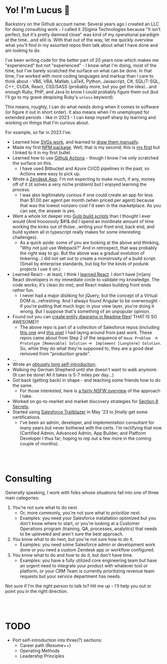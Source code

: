 # Yo! I'm Lucus :metal:

Backstory on the Github account name: Several years ago I created an LLC for doing consulting work - I called it 3Sigma Technologies because "It isn't perfect, but it's pretty damned close" was kind of my operational paradigm at the time...and still is. With that out of the way, let me quickly overview what you'll find in my assorted repos then talk about what I have done and am looking to do.

I've been writing code for the better part of 20 years now which makes me "experienced" but not "experienced" - I know what I'm doing, most of the time, but I've barely scratched the surface on what can be done. In that time, I've worked with more coding languages and markup than I care to think about - VB6, VBA, Matlab, LaTeX, Python, Javascript, C#, SQL/T-SQL, C++, CUDA, React, CSS/SASS (probably more, but you get the idea)...and enough Ruby, PHP, and Java to know I could probably figure them out (but I'll go to my grave despising Ruby's `unless` keyword).

This means, roughly, I can do what needs doing when it comes to software (or figure it out in short order). It also means when I'm unemployed for extended periods - like in 2023 - I can keep myself sharp by learning and working on things that I'm curious about. 

For example, so far in 2023 I've:
- Learned how [SVGs work](https://github.com/3SigmaTech/hyper-venn), and learned to [draw them manually](https://github.com/3SigmaTech/3sigma-logo).
- Made my first [NPM package](https://www.npmjs.com/package/zendesk-translations-writer). Well, that is my second; this is [my first](https://www.npmjs.com/package/hyper-venn) but I linked to it in my first bullet.
- Learned how to use [Github Actions](https://github.com/3SigmaTech/s8s-gtable/tree/main/.github/workflows) - though I know I've only scratched the surface on this.
    - I have used Bitbucket and Azure CI/CD pipelines in the past, so Actions were easy to pick up.
- Wrote a [Zendesk App](https://www.zendesk.com/marketplace/apps/support/916557/auto-assigner/?queryID=24afb2e5641341014b91b982b9d9a036). I'm not expecting to make much, if any, money off of it (it solves a _very_ niche problem) but I enjoyed learning the process.
    - I was also legitimately curious if one could create an app for less than $1.00 per agent per month (when priced per agent) because that was the lowest nonzero cost I'd seen in the marketplace. As you can see, the answer is yes.
- Went a whole lot deeper into [Gulp build scripts](https://github.com/3SigmaTech/s8s-build) than I thought I ever would (And hooooooly $#!& did I spend an inordinate amount of time working the kinks out of those...writing your front end, back end, and build system all in typescript really makes for some interesting challenges).
    - As a quick aside: some of you are looking at the above and thinking, "Why not just use Webpack?" And in retrospect, that was probably the right way to go. But the above was a gradual evolution of tinkering...I did not set out to create a monstrosity of a build script. (Small by enterprise standards, but big for the kinds of podunk projects I use it on.)
- Learned React - at least, I think I [learned React](https://github.com/3SigmaTech/s8s-actionlist). I don't have [m]any React developers in my immediate circle to validate my knowledge. The code works; it's clean (to me); and React makes building front ends rather fun.
    - I never had a major disliking for jQuery, but the concept of a Virtual DOM is...refreshing. And I always found Angular to be overwrought - if you're putting that much logic in your view layer, you're doing it wrong. But I suppose that's something of an unpopular opinion.
- Found out you can [create entity diagrams in Readme files](https://github.com/3SigmaTech/3Sigma-Surveys)! THAT IS SO AWESOME!!!
    - The above repo is part of a collection of Salesforce repos (including [this one](https://github.com/3SigmaTech/3sigma-invites) and [this one](https://github.com/3SigmaTech/3sigma-reports)) I had laying around from past work. These repos came about from Step 2 of the sequence of `Have Problem ` &#8594; ` Prototype [Removable] Solution ` &#8594; ` Implement [Longterm] Solution`. So, while they do what they're supposed to, they are a good deal removed from "production grade".
- ...
- Wrote an [obtusely long self-introduction](https://docs.google.com/document/d/1Y4dg5QyOExf5WgZldZP5R3u8c13K4jZG/edit#).
- Walking my German Shepherd until she doesn't want to walk anymore. (It can be done! All it takes is 5-7 miles per day...)
- Got back (getting back) in shape - and teaching some friends how to do the same.
  - For those interested, here is [a fairly NSFW overview](https://docs.google.com/document/d/1lcc9W6jf807RrWAjMYIdhg6Wmy0mO_EdptkUOZIlByc/edit#heading=h.qfz8udzamj37) of the approach I take. 
- Worked on go-to-market and market discovery strategies for [Section 8 Secrets](https://www.section8secrets.net/).
- Started using [Salesforce Trailblazer](https://trailblazer.me/id/lvanblaircum) in May '23 to _finally_ get some certifications.
    - I've been an admin, developer, and implementation consultant for many years but never bothered with the certs. I'm rectifying that now (Certified Admin, Advanced Admin, App Builder, and Platform Developer I thus far; hoping to rep out a few more in the coming couple of months).

<br/><br/>

# Consulting

Generally speaking, I work with folks whose situations fall into one of three main categories:

1. You're not sure what to do next.
    - Or, more commonly, you're not sure what to _prioritize_ next.
    - Examples: you need your Salesforce installation optimized but you don't know where to start, or you're looking at a Customer Operations program (training, QA, processes, analytics) that needs to be upleveled and aren't sure the best approach.
1. You know what to do next, but you're not sure how to do it.
    - Examples: you need some Salesforce admin or development work done or you need a custom Zendesk app or workflow configured.
1. You know what to do and how to do it, but don't have time.
    - Examples: you have a fully utilized core engineering team but have an urgent need to integrate your product with whatever tool or platform, or your CRM Team is currently prioritizing revenue team requests but your service department has needs.

Not sure if I'm the right person to talk to? Hit me up - I'll help you out or point you in the right direction.

<br/><br/>

# TODO
- Port self-introduction into three(?) sections:
    - Career path (Resume++)
    - Operating Methods
    - Leadership Principles
    
